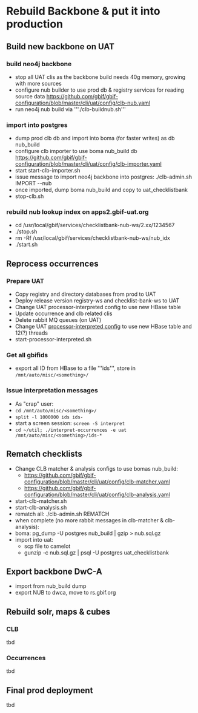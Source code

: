# Rebuild Backbone & put it into production

## Build new backbone on UAT
### build neo4j backbone
 - stop all UAT clis as the backbone build needs 40g memory, growing with more sources
 - configure nub builder to use prod db & registry services for reading source data https://github.com/gbif/gbif-configuration/blob/master/cli/uat/config/clb-nub.yaml
 - run neo4j nub build via '''./clb-buildnub.sh'''
### import into postgres 
 - dump prod clb db and import into boma (for faster writes) as db nub_build
 - configure clb importer to use boma nub_build db https://github.com/gbif/gbif-configuration/blob/master/cli/uat/config/clb-importer.yaml
 - start start-clb-importer.sh 
 - issue message to import neo4j backbone into postgres: ./clb-admin.sh IMPORT --nub
 - once imported, dump boma nub_build and copy to uat_checklistbank
 - stop-clb.sh

### rebuild nub lookup index on apps2.gbif-uat.org
 - cd /usr/local/gbif/services/checklistbank-nub-ws/2.xx/1234567
 - ./stop.sh
 - rm -Rf /usr/local/gbif/services/checklistbank-nub-ws/nub_idx
 - ./start.sh

## Reprocess occurrences

### Prepare UAT
 - Copy registry and directory databases from prod to UAT
 - Deploy release version registry-ws and checklist-bank-ws to UAT
 - Change UAT processor-interpreted config to use new HBase table
 - Update occurrence and clb related clis
 - Delete rabbit MQ queues (on UAT)
 - Change UAT [processor-interpreted config](https://github.com/gbif/gbif-configuration/blob/master/cli/uat/config/processor-interpreted.yaml) to use new HBase table and 12(?) threads
 - start-processor-interpreted.sh

### Get all gbifids
 - export all ID from HBase to a file '''ids''', store in `/mnt/auto/misc/<something>/`

### Issue interpretation messages
 - As "crap" user:
 - `cd /mnt/auto/misc/<something>/`
 - `split -l 1000000 ids ids-`
 - start a screen session: `screen -S interpret`
 - `cd ~/util; ./interpret-occurrences -e uat /mnt/auto/misc/<something>/ids-*`
 
## Rematch checklists
 - Change CLB matcher & analysis configs to use bomas nub_build:
   - https://github.com/gbif/gbif-configuration/blob/master/cli/uat/config/clb-matcher.yaml
   - https://github.com/gbif/gbif-configuration/blob/master/cli/uat/config/clb-analysis.yaml
 - start-clb-matcher.sh
 - start-clb-analysis.sh
 - rematch all: ./clb-admin.sh REMATCH
 - when complete (no more rabbit messages in clb-matcher & clb-analysis):
 - boma: pg_dump -U postgres nub_build | gzip > nub.sql.gz
 - import into uat: 
   - scp file to camelot
   - gunzip -c nub.sql.gz | psql -U postgres uat_checklistbank


## Export backbone DwC-A
 - import from nub_build dump
 - export NUB to dwca, move to rs.gbif.org

## Rebuild solr, maps & cubes
### CLB
tbd
### Occurrences
tbd

## Final prod deployment
tbd

